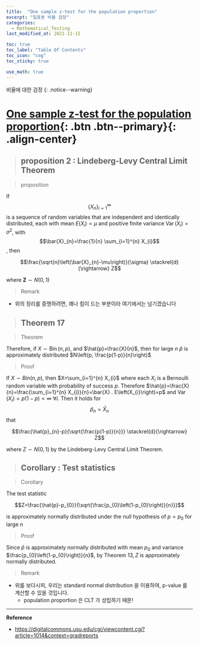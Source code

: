 ```yaml
---
title:  "One sample z-test for the population proportion"
excerpt: "일표본 비율 검정"
categories:
  - Mathematical_Testing
last_modified_at: 2021-11-15

toc: true
toc_label: "Table Of Contents"
toc_icon: "cog"
toc_sticky: true

use_math: true
---
```


 비율에 대한 검정
{: .notice--warning}

# [One sample z-test for the population proportion](#link){: .btn .btn--primary}{: .align-center}

> ## proposition 2 : Lindeberg-Levy Central Limit Theorem

> proposition

If $$\left\{X_{n}\right\}_{i=1}^{\infty}$$ is a sequence of random variables that are independent and identically distributed, each with mean $E\left(X_{i}\right)=\mu$ and positive finite variance $\operatorname{Var}\left(X_{i}\right)=\sigma^{2}$, with $$\bar{X}_{n}=\frac{1}{n} \sum_{i=1}^{n} X_{i}$$, then

$$\frac{\sqrt{n}\left(\bar{X}_{n}-\mu\right)}{\sigma} \stackrel{d}{\rightarrow} Z$$

where $\boldsymbol{Z} \sim N(0,1)$

> Remark

- 위의 정리를 증명하려면, 꽤나 힘이 드는 부분이라 여기에서는 넘기겠습니다

> ## Theorem 17

> Theorem 

Therefore, if $X \sim \operatorname{Bin}(n, p)$, and $\hat{p}=\frac{X}{n}$, then for large $n$ $\hat{p}$ is approximately distributed $N\left(p, \frac{p(1-p)}{n}\right)$

> Proof

If $X \sim B i n(n, p)$, then $X=\sum_{i=1}^{n} X_{i}$ where each $X_{i}$ is a Bernoulli random variable with probability of success $p$. Therefore $\hat{p}=\frac{X}{n}=\frac{\sum_{i=1}^{n} X_{i}}{n}=\bar{X} . E\left(X_{i}\right)=p$ and $\operatorname{Var}\left(X_{i}\right)=p(1-p)<\infty$ $\forall i$. Then it holds for $$\hat{p}_{n}=\bar{X}_{n}$$ that

$$\frac{\hat{p}_{n}-p}{\sqrt{\frac{p(1-p)}{n}}} \stackrel{d}{\rightarrow} Z$$

where $Z \sim N(0,1)$ by the Lindeberg-Levy Central Limit Theorem.

> ## Corollary : Test statistics 

> Corollary

The test statistic

$$Z=\frac{\hat{p}-p_{0}}{\sqrt{\frac{p_{0}\left(1-p_{0}\right)}{n}}}$$

is approximately normally distributed under the null hypothesis of $p=p_{0}$ for large $n$

> Proof

Since $\hat{p}$ is approximately normally distributed with mean $p_{0}$ and variance $\frac{p_{0}\left(1-p_{0}\right)}{n}$, by Theorem $13, Z$ is approximately normally distributed.

> Remark

- 위를 보다시피, 우리는 standard normal distribution 을 이용하여, p-value 를 계산할 수 있을 것입니다.
  - population proportion 은 CLT 가 성립하기 때문!



---

**Reference**

- <https://digitalcommons.usu.edu/cgi/viewcontent.cgi?article=1014&context=gradreports>


